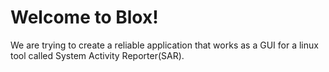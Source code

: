 # Welcome to Blox!

We are trying to create a reliable application that works as a GUI for a linux tool called System Activity Reporter(SAR).
